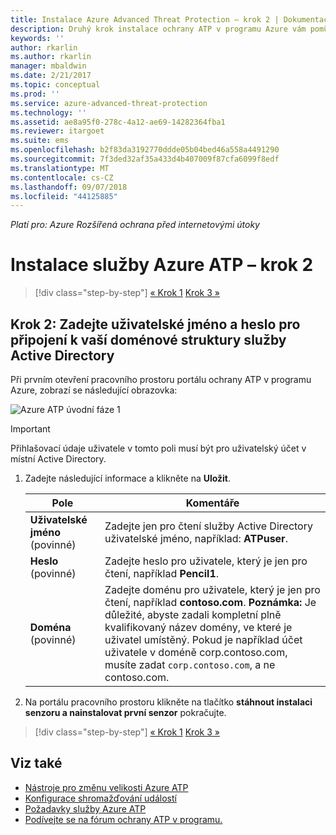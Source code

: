 ```yaml
---
title: Instalace Azure Advanced Threat Protection – krok 2 | Dokumentace Microsoftu
description: Druhý krok instalace ochrany ATP v programu Azure vám pomůže nakonfigurovat nastavení připojení k doméně na cloudové služby Azure ATP
keywords: ''
author: rkarlin
ms.author: rkarlin
manager: mbaldwin
ms.date: 2/21/2017
ms.topic: conceptual
ms.prod: ''
ms.service: azure-advanced-threat-protection
ms.technology: ''
ms.assetid: ae8a95f0-278c-4a12-ae69-14282364fba1
ms.reviewer: itargoet
ms.suite: ems
ms.openlocfilehash: b2f83da3192770ddde05b04bed46a558a4491290
ms.sourcegitcommit: 7f3ded32af35a433d4b407009f87cfa6099f8edf
ms.translationtype: MT
ms.contentlocale: cs-CZ
ms.lasthandoff: 09/07/2018
ms.locfileid: "44125885"
---
```

*Platí pro: Azure Rozšířená ochrana před internetovými útoky*



# <a name="install-azure-atp---step-2"></a>Instalace služby Azure ATP – krok 2

>[!div class="step-by-step"]
[« Krok 1](install-atp-step1.md)
[Krok 3 »](install-atp-step3.md)

## <a name="step-2-provide-a-username-and-password-to-connect-to-your-active-directory-forest"></a>Krok 2: Zadejte uživatelské jméno a heslo pro připojení k vaší doménové struktury služby Active Directory

Při prvním otevření pracovního prostoru portálu ochrany ATP v programu Azure, zobrazí se následující obrazovka:

![Azure ATP úvodní fáze 1](media/directory-services.png)

> [!IMPORTANT]
> Přihlašovací údaje uživatele v tomto poli musí být pro uživatelský účet v místní Active Directory. 


1.  Zadejte následující informace a klikněte na **Uložit**.

    |Pole|Komentáře|
    |---------|------------|
    |**Uživatelské jméno** (povinné)|Zadejte jen pro čtení služby Active Directory uživatelské jméno, například: **ATPuser**.|
    |**Heslo** (povinné)|Zadejte heslo pro uživatele, který je jen pro čtení, například **Pencil1**.|
    |**Doména** (povinné)|Zadejte doménu pro uživatele, který je jen pro čtení, například **contoso.com**. **Poznámka:** Je důležité, abyste zadali kompletní plně kvalifikovaný název domény, ve které je uživatel umístěný. Pokud je například účet uživatele v doméně corp.contoso.com, musíte zadat `corp.contoso.com`, a ne contoso.com.|

3. Na portálu pracovního prostoru klikněte na tlačítko **stáhnout instalaci senzoru a nainstalovat první senzor** pokračujte.


>[!div class="step-by-step"]
[« Krok 1](install-atp-step1.md)
[Krok 3 »](install-atp-step3.md)


## <a name="see-also"></a>Viz také
- [Nástroje pro změnu velikosti Azure ATP](http://aka.ms/aatpsizingtool)
- [Konfigurace shromažďování událostí](configure-event-collection.md)
- [Požadavky služby Azure ATP](atp-prerequisites.md)
- [Podívejte se na fórum ochrany ATP v programu.](https://aka.ms/azureatpcommunity)